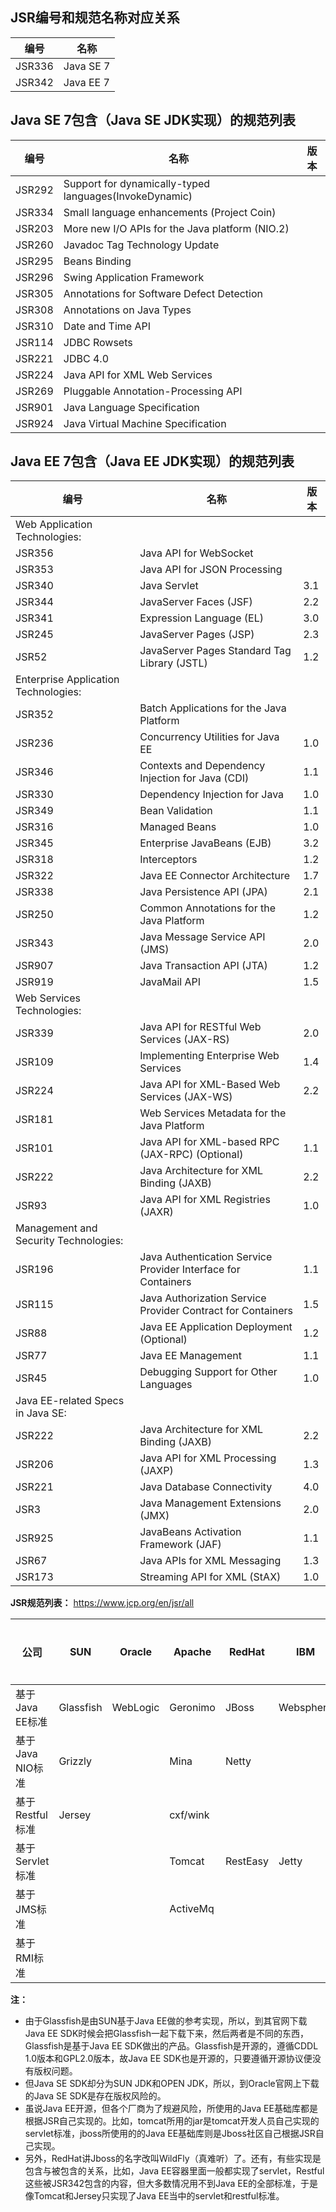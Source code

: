 ## JSR编号和规范名称对应关系
编号          | 名称 
----   |------
JSR336 | Java SE 7         
JSR342 | Java EE 7  


## Java SE 7包含（Java SE JDK实现）的规范列表
编号          | 名称                                                                                                                                                 | 版本
----   |------                                                        |------
JSR292 |Support for dynamically-typed languages(InvokeDynamic)        |
JSR334 |Small language enhancements (Project Coin)                    |
JSR203 |More new I/O APIs for the Java platform (NIO.2)               |
JSR260 |Javadoc Tag Technology Update                                 |
JSR295 |Beans Binding                                                 |
JSR296 |Swing Application Framework                                   |
JSR305 |Annotations for Software Defect Detection                     |
JSR308 |Annotations on Java Types                                     |
JSR310 |Date and Time API                                             |
JSR114 |JDBC Rowsets                                                  |
JSR221 |JDBC 4.0                                                      |
JSR224 |Java API for XML Web Services                                 |
JSR269 |Pluggable Annotation-Processing API                           |
JSR901 |Java Language Specification                                   |
JSR924 |Java Virtual Machine Specification                            |


## Java EE 7包含（Java EE JDK实现）的规范列表
编号          | 名称                                                                                                                                                 | 版本
----   |------                                                        |------
Web Application Technologies:                                         |
JSR356 |Java API for WebSocket                                        |
JSR353 |Java API for JSON Processing                                  |
JSR340 |Java Servlet                                                  | 3.1
JSR344 |JavaServer Faces (JSF)                                        | 2.2
JSR341 |Expression Language (EL)                                      | 3.0
JSR245 |JavaServer Pages (JSP)                                        | 2.3
JSR52  |JavaServer Pages Standard Tag Library (JSTL)                  | 1.2
Enterprise Application Technologies:                                  |
JSR352 |Batch Applications for the Java Platform                      |
JSR236 |Concurrency Utilities for Java EE                             |1.0
JSR346 |Contexts and Dependency Injection for Java (CDI)              |1.1
JSR330 |Dependency Injection for Java                                 |1.0
JSR349 |Bean Validation                                               |1.1
JSR316 |Managed Beans                                                 |1.0
JSR345 |Enterprise JavaBeans (EJB)                                    |3.2
JSR318 |Interceptors                                                  |1.2
JSR322 |Java EE Connector Architecture                                |1.7
JSR338 |Java Persistence API (JPA)                                    |2.1
JSR250 |Common Annotations for the Java Platform                      |1.2
JSR343 |Java Message Service API (JMS)                                |2.0
JSR907 |Java Transaction API (JTA)                                    |1.2
JSR919 |JavaMail API                                                  |1.5
Web Services Technologies:                                            |
JSR339 |Java API for RESTful Web Services (JAX-RS)                    |2.0
JSR109 |Implementing Enterprise Web Services                          |1.4
JSR224 |Java API for XML-Based Web Services (JAX-WS)                  |2.2
JSR181 |Web Services Metadata for the Java Platform                   |
JSR101 |Java API for XML-based RPC (JAX-RPC) (Optional)               |1.1
JSR222 |Java Architecture for XML Binding (JAXB)                      |2.2
JSR93  |Java API for XML Registries (JAXR)                            |1.0
Management and Security Technologies:                                 |
JSR196 |Java Authentication Service Provider Interface for Containers |1.1
JSR115 |Java Authorization Service Provider Contract for Containers   |1.5
JSR88  |Java EE Application Deployment (Optional)                     |1.2
JSR77  |Java EE Management                                            |1.1
JSR45  |Debugging Support for Other Languages                         |1.0
Java EE-related Specs in Java SE: 								      |
JSR222 |Java Architecture for XML Binding (JAXB)                      |2.2
JSR206 |Java API for XML Processing (JAXP)                            |1.3
JSR221 |Java Database Connectivity                                    |4.0
JSR3   |Java Management Extensions (JMX)                              |2.0
JSR925 |JavaBeans Activation Framework (JAF)                          |1.1
JSR67  |Java APIs for XML Messaging                                   |1.3
JSR173 |Streaming API for XML (StAX)                                  |1.0

**JSR规范列表：** https://www.jcp.org/en/jsr/all


公司                                   | SUN          | Oracle     |Apache     | RedHat    | IBM              |开源社区|其他
       ------    |------        |------      |------     |------     |------            |------|------
基于Java EE标准          |Glassfish     |WebLogic    |Geronimo   | JBoss     | Websphere        |      | 
基于Java NIO标准        |Grizzly       |            |Mina       | Netty     |                  |      |
基于Restful标准          |Jersey        |            |cxf/wink   |           |                  |       |
基于Servlet标准          |              |            |Tomcat     | RestEasy  | Jetty            |       |
基于JMS标准                   |              |            |ActiveMq   |            |                 |       |
基于RMI标准                   |              |            |           |            |                 |       |Dubbo


**注：**   
* 由于Glassfish是由SUN基于Java EE做的参考实现，所以，到其官网下载Java EE SDK时候会把Glassfish一起下载下来，然后两者是不同的东西，Glassfish是基于Java EE SDK做出的产品。Glassfish是开源的，遵循CDDL 1.0版本和GPL2.0版本，故Java EE SDK也是开源的，只要遵循开源协议便没有版权问题。  
* 但Java SE SDK却分为SUN JDK和OPEN JDK，所以，到Oracle官网上下载的Java SE SDK是存在版权风险的。  
* 虽说Java EE开源，但各个厂商为了规避风险，所使用的Java EE基础库都是根据JSR自己实现的。比如，tomcat所用的jar是tomcat开发人员自己实现的servlet标准，jboss所使用的的Java EE基础库则是Jboss社区自己根据JSR自己实现。  
* 另外，RedHat讲Jboss的名字改叫WildFly（真难听）了。还有，有些实现是包含与被包含的关系，比如，Java EE容器里面一般都实现了servlet，Restful这些被JSR342包含的内容，但大多数情况用不到Java EE的全部标准，于是像Tomcat和Jersey只实现了Java EE当中的servlet和restful标准。  










